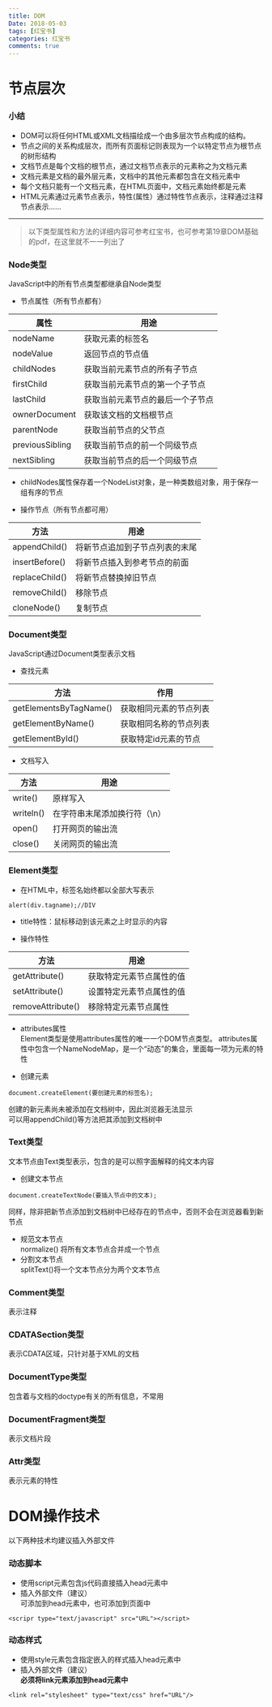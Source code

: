 ```yaml
---
title: DOM
Date: 2018-05-03
tags: [红宝书]
categories: 红宝书
comments: true
---
```


# 节点层次
### 小结
- DOM可以将任何HTML或XML文档描绘成一个由多层次节点构成的结构。
- 节点之间的关系构成层次，而所有页面标记则表现为一个以特定节点为根节点的树形结构
- 文档节点是每个文档的根节点，通过文档节点表示的元素称之为文档元素
-  文档元素是文档的最外层元素，文档中的其他元素都包含在文档元素中
- 每个文档只能有一个文档元素，在HTML页面中，文档元素始终都是<html>元素
- HTML元素通过元素节点表示，特性(属性）通过特性节点表示，注释通过注释节点表示......


---

>  以下类型属性和方法的详细内容可参考红宝书，也可参考第19章DOM基础的pdf，在这里就不一一列出了

### Node类型 

JavaScript中的所有节点类型都继承自Node类型
- 节点属性（所有节点都有）

属性 | 用途
---|---
nodeName | 获取元素的标签名
nodeValue | 返回节点的节点值
childNodes | 获取当前元素节点的所有子节点
firstChild | 获取当前元素节点的第一个子节点
lastChild | 获取当前元素节点的最后一个子节点
ownerDocument | 获取该文档的文档根节点
parentNode | 获取当前节点的父节点
previousSibling | 获取当前节点的前一个同级节点
nextSibling | 获取当前节点的后一个同级节点

- childNodes属性保存着一个NodeList对象，是一种类数组对象，用于保存一组有序的节点

- 操作节点（所有节点都可用）

方法 | 用途
---|---
appendChild() | 将新节点追加到子节点列表的末尾
insertBefore() | 将新节点插入到参考节点的前面
replaceChild() | 将新节点替换掉旧节点
removeChild() | 移除节点
cloneNode() |复制节点



### Document类型
JavaScript通过Document类型表示文档

- 查找元素

方法| 作用
---|---
getElementsByTagName() | 获取相同元素的节点列表
getElementByName() | 获取相同名称的节点列表
getElementById()| 获取特定id元素的节点

- 文档写入

方法 | 用途
---|---
write() | 原样写入
writeln() | 在字符串末尾添加换行符（\n）
open() | 打开网页的输出流
close() |关闭网页的输出流



### Element类型
- 在HTML中，标签名始终都以全部大写表示

```
alert(div.tagname);//DIV

```
- title特性：鼠标移动到该元素之上时显示的内容

- 操作特性

方法 | 用途
---|---
getAttribute() | 获取特定元素节点属性的值
setAttribute() | 设置特定元素节点属性的值
removeAttribute()| 移除特定元素节点属性
- attributes属性   
Element类型是使用attributes属性的唯一一个DOM节点类型。
attributes属性中包含一个NameNodeMap，是一个“动态”的集合，里面每一项为元素的特性

- 创建元素

```
document.createElement(要创建元素的标签名);

```
创建的新元素尚未被添加在文档树中，因此浏览器无法显示  
可以用appendChild()等方法把其添加到文档树中

### Text类型
文本节点由Text类型表示，包含的是可以照字面解释的纯文本内容
- 创建文本节点

```
document.createTextNode(要插入节点中的文本);

```
同样，除非把新节点添加到文档树中已经存在的节点中，否则不会在浏览器看到新节点

- 规范文本节点   
normalize()   将所有文本节点合并成一个节点
- 分割文本节点  
splitText()将一个文本节点分为两个文本节点

### Comment类型
表示注释

### CDATASection类型
表示CDATA区域，只针对基于XML的文档

### DocumentType类型
包含着与文档的doctype有关的所有信息，不常用

### DocumentFragment类型
表示文档片段

### Attr类型
表示元素的特性

# DOM操作技术

以下两种技术均建议插入外部文件

### 动态脚本
- 使用script元素包含js代码直接插入head元素中
- 插入外部文件（建议）   
可添加到head元素中，也可添加到页面中

```
<scripr type="text/javascript" src="URL"></script>
```
### 动态样式
- 使用style元素包含指定嵌入的样式插入head元素中
- 插入外部文件（建议）   
**必须将link元素添加到head元素中**

```
<link rel="stylesheet" type="text/css" href="URL"/>

```
